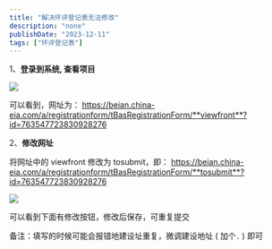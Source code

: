 ```yaml
---
title: "解决环评登记表无法修改"
description: "none"
publishDate: "2023-12-11"
tags: ["环评登记表"]
---
```


<!-- more --> 

1、**登录到系统, 查看项目**

![](https://i.730307.xyz/202407201420174.avif)

可以看到，网址为：
https://beian.china-eia.com/a/registrationform/tBasRegistrationForm/**viewfront**?id=763547723830928276

2、**修改网址**

将网址中的 viewfront 修改为 tosubmit，即：
https://beian.china-eia.com/a/registrationform/tBasRegistrationForm/**tosubmit**?id=763547723830928276

![](https://i.730307.xyz/202407201422205.avif)

可以看到下面有修改按钮，修改后保存，可重复提交

备注：填写的时候可能会报错地建设址重复，微调建设地址 ( 加个`.` ) 即可
